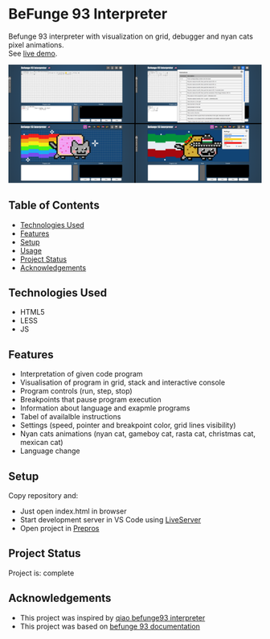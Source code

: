 # BeFunge 93 Interpreter
Befunge 93 interpreter with visualization on grid, debugger and nyan cats pixel animations.<br>
See [live demo](https://weather-artur-pas.netlify.app).

![Example screenshot](screenshot.png)

## Table of Contents
* [Technologies Used](#technologies-used)
* [Features](#features)
* [Setup](#setup)
* [Usage](#usage)
* [Project Status](#project-status)
* [Acknowledgements](#acknowledgements)


## Technologies Used
- HTML5
- LESS
- JS


## Features
- Interpretation of given code program
- Visualisation of program in grid, stack and interactive console
- Program controls (run, step, stop)
- Breakpoints that pause program execution
- Information about language and exapmle programs
- Tabel of availalble instructions
- Settings (speed, pointer and breakpoint color, grid lines visibility)
- Nyan cats animations (nyan cat, gameboy cat, rasta cat, christmas cat, mexican cat)
- Language change


## Setup
Copy repository and:
- Just open index.html in browser
- Start development server in VS Code using [LiveServer](https://marketplace.visualstudio.com/items?itemName=ritwickdey.LiveServer)
- Open project in [Prepros](https://prepros.io)


## Project Status
Project is: complete


## Acknowledgements
- This project was inspired by [qiao befunge93 interpreter](http://qiao.github.io/javascript-playground/visual-befunge93-interpreter/) 
- This project was based on [befunge 93 documentation](https://github.com/catseye/Befunge-93/blob/master/doc/Befunge-93.markdown)
